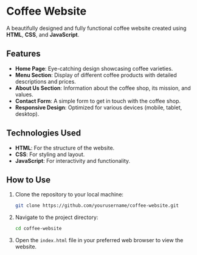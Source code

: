 
# Coffee Website

A beautifully designed and fully functional coffee website created using **HTML**, **CSS**, and **JavaScript**.

## Features

- **Home Page**: Eye-catching design showcasing coffee varieties.
- **Menu Section**: Display of different coffee products with detailed descriptions and prices.
- **About Us Section**: Information about the coffee shop, its mission, and values.
- **Contact Form**: A simple form to get in touch with the coffee shop.
- **Responsive Design**: Optimized for various devices (mobile, tablet, desktop).

## Technologies Used

- **HTML**: For the structure of the website.
- **CSS**: For styling and layout.
- **JavaScript**: For interactivity and functionality.

## How to Use

1. Clone the repository to your local machine:

   ```bash
   git clone https://github.com/yourusername/coffee-website.git
   ```

2. Navigate to the project directory:

   ```bash
   cd coffee-website
   ```

3. Open the `index.html` file in your preferred web browser to view the website.
